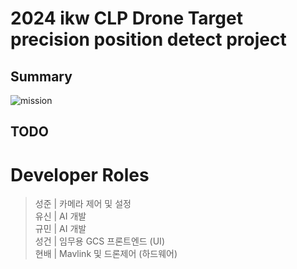 # 2024 ikw CLP Drone Target precision position detect project

## Summary
![mission](https://github.com/user-attachments/assets/910b9044-69ac-4579-a446-c422540ad5b5)


## TODO

# Developer Roles
> 성준 | 카메라 제어 및 설정  
> 유신 | AI 개발  
> 규민 | AI 개발  
> 성건 | 임무용 GCS 프론트엔드 (UI)  
> 현배 | Mavlink 및 드론제어 (하드웨어)  
